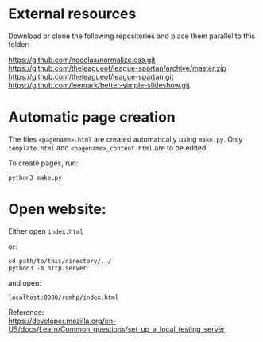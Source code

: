 # External resources

Download or clone the following repositories and place them parallel to this
folder:

https://github.com/necolas/normalize.css.git  
https://github.com/theleagueof/league-spartan/archive/master.zip  
https://github.com/theleagueof/league-spartan.git  
https://github.com/leemark/better-simple-slideshow.git  


# Automatic page creation

The files `<pagename>.html` are created automatically using `make.py`.
Only `template.html` and `<pagename>_content.html` are to be edited.

To create pages, run:

`python3 make.py`


# Open website:

Either open `index.html`

or:

`cd path/to/this/directory/../`  
`python3 -m http.server`

and open:

`localhost:8000/romhp/index.html`

Reference:  
https://developer.mozilla.org/en-US/docs/Learn/Common_questions/set_up_a_local_testing_server
